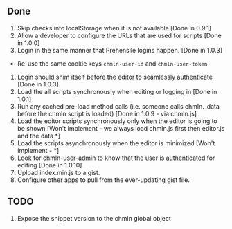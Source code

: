 Done
------

1. Skip checks into localStorage when it is not available [Done in 0.9.1]
1. Allow a developer to configure the URLs that are used for scripts [Done in 1.0.0]
1. Login in the same manner that Prehensile logins happen. [Done in 1.0.3]
 - Re-use the same cookie keys `chmln-user-id` and `chmln-user-token`
1. Login should shim itself before the editor to seamlessly authenticate [Done in 1.0.3]
1. Load the all scripts synchronously when editing or logging in [Done in 1.0.1]
1. Run any cached pre-load method calls (i.e. someone calls chmln._data before the chmln script is loaded) [Done in 1.0.9 - via chmln.js]
1. Load the editor scripts synchronously only when the editor is going to be shown [Won't implement - we always load chmln.js first then editor.js and the data *]
1. Load the scripts asynchronously when the editor is minimized [Won't implement - *]
1. Look for chmln-user-admin to know that the user is authenticated for editing [Done in 1.0.10]
1. Upload index.min.js to a gist.
1. Configure other apps to pull from the ever-updating gist file.

TODO
------
1. Expose the snippet version to the chmln global object
